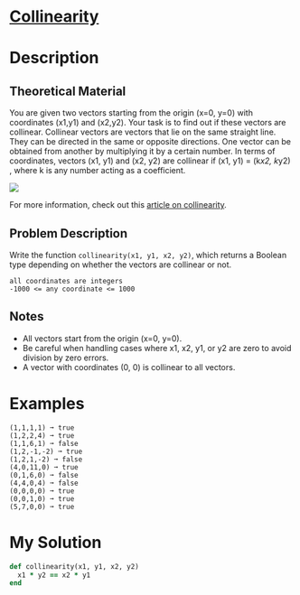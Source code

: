 # [Collinearity](https://www.codewars.com/kata/65ba420888906c1f86e1e680)

# Description
## Theoretical Material
You are given two vectors starting from the origin (x=0, y=0) with coordinates (x1,y1) and (x2,y2). Your task is to find
out if these vectors are collinear. Collinear vectors are vectors that lie on the same straight line. They can be 
directed in the same or opposite directions. One vector can be obtained from another by multiplying it by a certain 
number. In terms of coordinates, vectors (x1, y1) and (x2, y2) are collinear if (x1, y1) = (k*x2, k*y2) , where k is any
number acting as a coefficient.

![](https://d138zd1ktt9iqe.cloudfront.net/media/seo_landing_files/collinear-vectors-1627481628.png)

For more information, check out this [article on collinearity](https://www.cuemath.com/geometry/collinear-vectors/).

## Problem Description

Write the function `collinearity(x1, y1, x2, y2)`, which returns a Boolean type depending on whether the vectors are 
collinear or not.

```
all coordinates are integers
-1000 <= any coordinate <= 1000
```

## Notes
* All vectors start from the origin (x=0, y=0).
* Be careful when handling cases where x1, x2, y1, or y2 are zero to avoid division by zero errors.
* A vector with coordinates (0, 0) is collinear to all vectors.

# Examples
```
(1,1,1,1) ➞ true
(1,2,2,4) ➞ true
(1,1,6,1) ➞ false
(1,2,-1,-2) ➞ true
(1,2,1,-2) ➞ false
(4,0,11,0) ➞ true
(0,1,6,0) ➞ false
(4,4,0,4) ➞ false
(0,0,0,0) ➞ true
(0,0,1,0) ➞ true
(5,7,0,0) ➞ true
```

# My Solution
```ruby
def collinearity(x1, y1, x2, y2)
  x1 * y2 == x2 * y1
end
```

